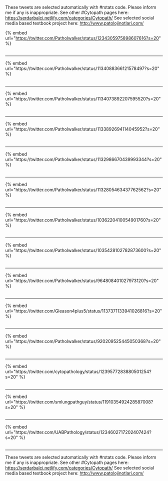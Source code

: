 

These tweets are selected automatically with #rstats code. Please inform me if any is inappropriate.
See other #Cytopath pages here: https://serdarbalci.netlify.com/categories/Cytopath/ 
See selected social media based textbook project here: http://www.patolojinotlari.com/

{% embed url="https://twitter.com/Patholwalker/status/1234305975898607616?s=20" %}<br>
<br>
<hr>
{% embed url="https://twitter.com/Patholwalker/status/1134088366121578497?s=20" %}<br>
<br>
<hr>
{% embed url="https://twitter.com/Patholwalker/status/1134073892207595520?s=20" %}<br>
<br>
<hr>
{% embed url="https://twitter.com/Patholwalker/status/1133892694114045952?s=20" %}<br>
<br>
<hr>
{% embed url="https://twitter.com/Patholwalker/status/1132986670439993344?s=20" %}<br>
<br>
<hr>
{% embed url="https://twitter.com/Patholwalker/status/1132805463437762562?s=20" %}<br>
<br>
<hr>
{% embed url="https://twitter.com/Patholwalker/status/1036220410054901760?s=20" %}<br>
<br>
<hr>
{% embed url="https://twitter.com/Patholwalker/status/1035428102782873600?s=20" %}<br>
<br>
<hr>
{% embed url="https://twitter.com/Patholwalker/status/964808401027973120?s=20" %}<br>
<br>
<hr>
{% embed url="https://twitter.com/Gleason4plus5/status/1137371133941026816?s=20" %}<br>
<br>
<hr>
{% embed url="https://twitter.com/Patholwalker/status/920209525445050368?s=20" %}<br>
<br>
<hr>
{% embed url="https://twitter.com/cytopathology/status/1239577283880501254?s=20" %}<br>
<br>
<hr>
{% embed url="https://twitter.com/smlungpathguy/status/1191035492428587008?s=20" %}<br>
<br>
<hr>
{% embed url="https://twitter.com/UABPathology/status/1234602717202407424?s=20" %}<br>
<br>
<hr>


These tweets are selected automatically with #rstats code. Please inform me if any is inappropriate.
See other #Cytopath pages here: https://serdarbalci.netlify.com/categories/Cytopath/ 
See selected social media based textbook project here: http://www.patolojinotlari.com/
